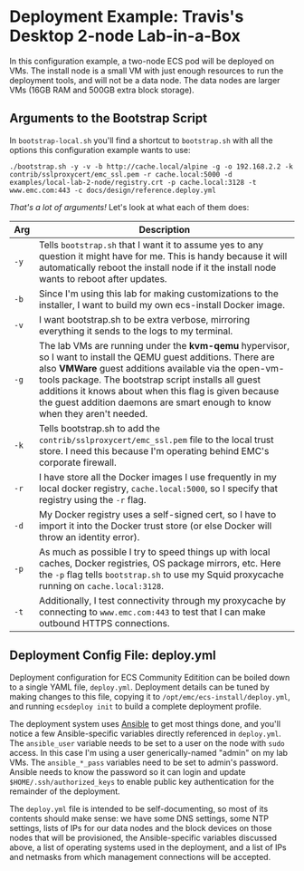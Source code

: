 # Deployment Example: Travis's Desktop 2-node Lab-in-a-Box
In this configuration example, a two-node ECS pod will be deployed on VMs. The install node is a small VM with just enough resources to run the deployment tools, and will not be a data node.  The data nodes are larger VMs (16GB RAM and 500GB extra block storage).

## Arguments to the Bootstrap Script
In `bootstrap-local.sh` you'll find a shortcut to `bootstrap.sh` with all the options this configuration example wants to use:

```
./bootstrap.sh -y -v -b http://cache.local/alpine -g -o 192.168.2.2 -k contrib/sslproxycert/emc_ssl.pem -r cache.local:5000 -d examples/local-lab-2-node/registry.crt -p cache.local:3128 -t www.emc.com:443 -c docs/design/reference.deploy.yml
```

_That's a lot of arguments!_  Let's look at what each of them does:

| Arg | Description |
| ---- | ----------- |
| `-y` | Tells `bootstrap.sh` that I want it to assume yes to any question it might have for me. This is handy because it will automatically reboot the install node if it the install node wants to reboot after updates. |
| `-b` | Since I'm using this lab for making customizations to the installer, I want to build my own ecs-install Docker image. |
| `-v` | I want bootstrap.sh to be extra verbose, mirroring everything it sends to the logs to my terminal. |
| `-g` | The lab VMs are running under the **kvm-qemu** hypervisor, so I want to install the QEMU guest additions. There are also **VMWare** guest additions available via the open-vm-tools package. The bootstrap script installs all guest additions it knows about when this flag is given because the guest addition daemons are smart enough to know when they aren't needed. |
| `-k` | Tells bootstrap.sh to add the `contrib/sslproxycert/emc_ssl.pem` file to the local trust store. I need this because I'm operating behind EMC's corporate firewall. |
| `-r` | I have store all the Docker images I use frequently in my local docker registry, `cache.local:5000`, so I specify that registry using the `-r` flag. |
| `-d` | My Docker registry uses a self-signed cert, so I have to import it into the Docker trust store (or else Docker will throw an identity error). |
| `-p` | As much as possible I try to speed things up with local caches, Docker registries, OS package mirrors, etc. Here the `-p` flag tells `bootstrap.sh` to use my Squid proxycache running on `cache.local:3128`. |
| `-t` | Additionally, I test connectivity through my proxycache by connecting to `www.emc.com:443` to test that I can make outbound HTTPS connections. |

## Deployment Config File: deploy.yml
Deployment configuration for ECS Community Editition can be boiled down to a single YAML file, `deploy.yml`.  Deployment details can be tuned by making changes to this file, copying it to `/opt/emc/ecs-install/deploy.yml`, and running `ecsdeploy init` to build a complete deployment profile.

The deployment system uses [Ansible](https://github.com/ansible/ansible) to get most things done, and you'll notice a few Ansible-specific variables directly referenced in `deploy.yml`.   The `ansible_user` variable needs to be set to a user on the node with `sudo` access.  In this case I'm using a user generically-named "admin" on my lab VMs.  The `ansible_*_pass` variables need to be set to admin's password.  Ansible needs to know the password so it can login and update `$HOME/.ssh/authorized_keys` to enable public key authentication for the remainder of the deployment.

The `deploy.yml` file is intended to be self-documenting, so most of its contents should make sense: we have some DNS settings, some NTP settings, lists of IPs for our data nodes and the block devices on those nodes that will be provisioned, the Ansible-specific variables discussed above, a list of operating systems used in the deployment, and a list of IPs and netmasks from which management connections will be accepted.


